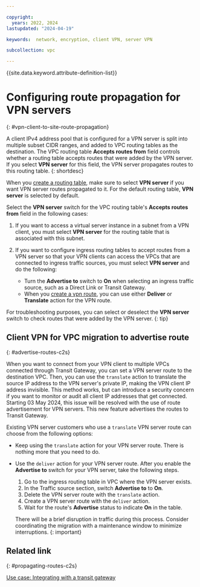 ```yaml
---

copyright:
  years: 2022, 2024
lastupdated: "2024-04-19"

keywords:  network, encryption, client VPN, server VPN

subcollection: vpc

---
```


{{site.data.keyword.attribute-definition-list}}

# Configuring route propagation for VPN servers
{: #vpn-client-to-site-route-propagation}

A client IPv4 address pool that is configured for a VPN server is split into multiple subset CIDR ranges, and added to VPC routing tables as the destination. The VPC routing table **Accepts routes from** field controls whether a routing table accepts routes that were added by the VPN server. If you select **VPN server** for this field, the VPN server propagates routes to this routing table.
{: shortdesc}

When you [create a routing table](/docs/vpc?topic=vpc-create-vpc-routing-table&interface=ui), make sure to select **VPN server** if you want VPN server routes propagated to it. For the default routing table, **VPN server** is selected by default.

Select the **VPN server** switch for the VPC routing table's **Accepts routes from** field in the following cases:

1. If you want to access a virtual server instance in a subnet from a VPN client, you must select **VPN server** for the routing table that is associated with this subnet.
1. If you want to configure ingress routing tables to accept routes from a VPN server so that your VPN clients can access the VPCs that are connected to ingress traffic sources, you must select **VPN server** and do the following:

   * Turn the **Advertise to** switch to **On** when selecting an ingress traffic source, such as a Direct Link or Transit Gateway.
   * When you [create a vpn route](/docs/vpc?topic=vpc-vpn-client-to-site-routes&interface=ui#create-route-ui-c2s), you can use either **Deliver** or **Translate** action for the VPN route.

For troubleshooting purposes, you can select or deselect the **VPN server** switch to check routes that were added by the VPN server.
{: tip}

## Client VPN for VPC migration to advertise route
{: #advertise-routes-c2s}

When you want to connect from your VPN client to multiple VPCs connected through Transit Gateway, you can set a VPN server route to the destination VPC. Then, you can use the `translate` action to translate the source IP address to the VPN server's private IP, making the VPN client IP address invisible. This method works, but can introduce a security concern if you want to monitor or audit all client IP addresses that get connected. Starting 03 May 2024, this issue will be resolved with the use of route advertisement for VPN servers. This new feature advertises the routes to Transit Gateway.

Existing VPN server customers who use a `translate` VPN server route can choose from the following options:

* Keep using the `translate` action for your VPN server route. There is nothing more that you need to do.
* Use the `deliver` action for your VPN server route.
   After you enable the **Advertise to** switch for your VPN server, take the following steps.

   1. Go to the ingress routing table in VPC where the VPN server exists.
   1. In the Traffic source section, switch **Advertise to** to **On**.
   1. Delete the VPN server route with the `translate` action.
   1. Create a VPN server route with the `deliver` action.
   1. Wait for the route's **Advertise** status to indicate **On** in the table.

   There will be a brief disruption in traffic during this process. Consider coordinating the migration with a maintenance window to minimize interruptions.
   {: important}

## Related link
{: #propagating-routes-c2s}

[Use case: Integrating with a transit gateway](/docs/vpc?topic=vpc-vpn-client-to-site-overview#integrate-transit-vpn-gateway)

